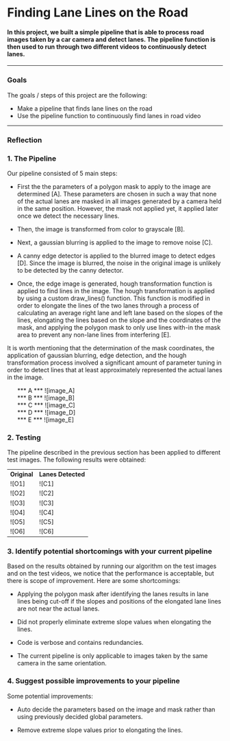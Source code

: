 # **Finding Lane Lines on the Road**

#### In this project, we built a simple pipeline that is able to process road images taken by a car camera and detect lanes. The pipeline function is then used to run through two different videos to continuously detect lanes.

---

### Goals

The goals / steps of this project are the following:
* Make a pipeline that finds lane lines on the road
* Use the pipeline function to continuously find lanes in road video


[//]: https://github.com/ysriram1/CarND-LaneLines-P1/blob/master/ (Image References)

[image_A]: ./pipeline_results/masked.png "mssked"

[image_B]: ./pipeline_results/gray.png "grayscale"

[image_C]: ./pipeline_results/gaussian.png "gaussian"

[image_D]: ./pipeline_results/edge.png "edge"

[image_E]: ./pipeline_results/hough.jpg "lanes"

[O1]: ./test_images/solidWhiteCurve.jpg
[C1]: ./test_images_output/solidWhiteCurve.jpg

[O2]: ./test_images/solidWhiteRight.jpg
[C2]: ./test_images_output/solidWhiteRight.jpg

[O3]: ./test_images/solidYellowCurve.jpg
[C3]: ./test_images_output/solidYellowCurve.jpg

[O4]: ./test_images/solidYellowCurve2.jpg
[C4]: ./test_images_output/solidYellowCurve2.jpg

[O5]: ./test_images/solidYellowLeft.jpg
[C5]: ./test_images_output/solidYellowLeft.jpg

[O6]: ./test_images/whiteCarLaneSwitch.jpg
[C6]: ./test_images_output/whiteCarLaneSwitch.jpg


---

### Reflection

### 1. The Pipeline

Our pipeline consisted of 5 main steps:
- First the the parameters of a polygon mask to apply to the image are determined [A]. These parameters are chosen in such a way that none of the actual lanes are masked in all images generated by a camera held in the same position. However, the mask not applied yet, it applied later once we detect the necessary lines.

- Then, the image is transformed from color to grayscale [B].

- Next, a gaussian blurring is applied to the image to remove noise [C].

- A canny edge detector is applied to the blurred image to detect edges [D]. Since the image is blurred, the noise in the original image is unlikely to be detected by the canny detector.

- Once, the edge image is generated, hough transformation function is applied to find lines in the image. The hough transformation is applied by using a custom draw_lines() function. This function is modified in order to elongate the lines of the two lanes through a process of calculating an average right lane and left lane based on the slopes of the lines, elongating the lines based on the slope and the coordinates of the mask, and applying the polygon mask to only use lines with-in the mask area to prevent any non-lane lines from interfering [E].

It is worth mentioning that the determination of the mask coordinates, the application of gaussian blurring, edge detection, and the hough transformation process involved a significant amount of parameter tuning in order to detect lines that at least approximately represented the actual lanes in the image.

<ul>
*** A ***
![image_A] <br>
*** B ***
![image_B] <br>
*** C ***
![image_C] <br>
*** D ***
![image_D] <br>
*** E ***
![image_E] <br>
</ul>

### 2. Testing

The pipeline described in the previous section has been applied to different test images. The following results were obtained:

<table style="width:100%">
<tr>
<td> <strong> Original </strong> </td>
<td> <strong> Lanes Detected </strong> </td>
</tr>

<tr>
<td> ![O1] </td>
<td> ![C1] </td>
</tr>

<tr>
<td> ![O2] </td>
<td> ![C2] </td>
</tr>

<tr>
<td> ![O3] </td>
<td> ![C3] </td>
</tr>

<tr>
<td> ![O4] </td>
<td> ![C4] </td>
</tr>

<tr>
<td> ![O5] </td>
<td> ![C5] </td>
</tr>

<tr>
<td> ![O6] </td>
<td> ![C6] </td>
</tr>

</table>



### 3. Identify potential shortcomings with your current pipeline

Based on the results obtained by running our algorithm on the test images and on the test videos, we notice that the performance is acceptable, but there is scope of improvement. Here are some shortcomings:

- Applying the polygon mask after identifying the lanes results in lane lines being cut-off if the slopes and positions of the elongated lane lines are not near the actual lanes.

- Did not properly eliminate extreme slope values when elongating the lines.

- Code is verbose and contains redundancies.

- The current pipeline is only applicable to images taken by the same camera in the same orientation.


### 4. Suggest possible improvements to your pipeline

Some potential improvements:

- Auto decide the parameters based on the image and mask rather than using previously decided global parameters.

- Remove extreme slope values prior to elongating the lines.
